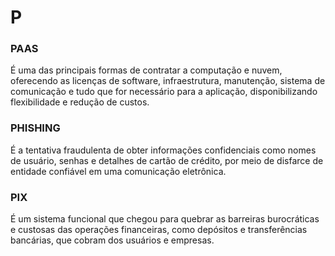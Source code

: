 # P

### PAAS

É uma das principais formas de contratar a computação e nuvem, oferecendo as licenças de software, infraestrutura, manutenção, sistema de comunicação e tudo que for necessário para a aplicação, disponibilizando flexibilidade e redução de custos.

### PHISHING

É a tentativa fraudulenta de obter informações confidenciais como nomes de usuário, senhas e detalhes de cartão de crédito, por meio de disfarce de entidade confiável em uma comunicação eletrônica.

### PIX

É um sistema funcional que chegou para quebrar as barreiras burocráticas e custosas das operações financeiras, como depósitos e transferências bancárias, que cobram dos usuários e empresas.
